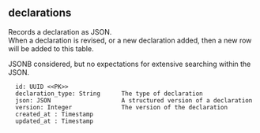 ## declarations

Records a declaration as JSON.  
When a declaration is revised, or a new declaration added, 
then a new row will be added to this table.

JSONB considered, but no expectations for extensive
searching within the JSON.

```
  id: UUID <<PK>>
  declaration_type: String      The type of declaration
  json: JSON                    A structured version of a declaration
  version: Integer              The version of the declaration
  created_at : Timestamp
  updated_at : Timestamp
```